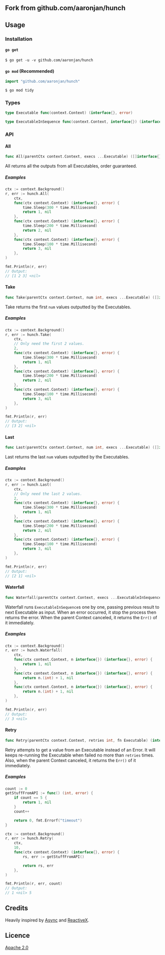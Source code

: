 
## Fork from github.com/aaronjan/hunch


## Usage

### Installation

#### `go get`

```shell
$ go get -u -v github.com/aaronjan/hunch
```

#### `go mod` (Recommended)

```go
import "github.com/aaronjan/hunch"
```

```shell
$ go mod tidy
```

### Types

```go
type Executable func(context.Context) (interface{}, error)

type ExecutableInSequence func(context.Context, interface{}) (interface{}, error)
```

### API

#### All

```go
func All(parentCtx context.Context, execs ...Executable) ([]interface{}, error) 
```

All returns all the outputs from all Executables, order guaranteed.

##### Examples

```go
ctx := context.Background()
r, err := hunch.All(
    ctx,
    func(ctx context.Context) (interface{}, error) {
        time.Sleep(300 * time.Millisecond)
        return 1, nil
    },
    func(ctx context.Context) (interface{}, error) {
        time.Sleep(200 * time.Millisecond)
        return 2, nil
    },
    func(ctx context.Context) (interface{}, error) {
        time.Sleep(100 * time.Millisecond)
        return 3, nil
    },
)

fmt.Println(r, err)
// Output:
// [1 2 3] <nil>
```

#### Take

```go
func Take(parentCtx context.Context, num int, execs ...Executable) ([]interface{}, error)
```

Take returns the first `num` values outputted by the Executables.

##### Examples

```go
ctx := context.Background()
r, err := hunch.Take(
    ctx,
    // Only need the first 2 values.
    2,
    func(ctx context.Context) (interface{}, error) {
        time.Sleep(300 * time.Millisecond)
        return 1, nil
    },
    func(ctx context.Context) (interface{}, error) {
        time.Sleep(200 * time.Millisecond)
        return 2, nil
    },
    func(ctx context.Context) (interface{}, error) {
        time.Sleep(100 * time.Millisecond)
        return 3, nil
    },
)

fmt.Println(r, err)
// Output:
// [3 2] <nil>
```

#### Last

```go
func Last(parentCtx context.Context, num int, execs ...Executable) ([]interface{}, error)
```

Last returns the last `num` values outputted by the Executables.

##### Examples

```go
ctx := context.Background()
r, err := hunch.Last(
    ctx,
    // Only need the last 2 values.
    2,
    func(ctx context.Context) (interface{}, error) {
        time.Sleep(300 * time.Millisecond)
        return 1, nil
    },
    func(ctx context.Context) (interface{}, error) {
        time.Sleep(200 * time.Millisecond)
        return 2, nil
    },
    func(ctx context.Context) (interface{}, error) {
        time.Sleep(100 * time.Millisecond)
        return 3, nil
    },
)

fmt.Println(r, err)
// Output:
// [2 1] <nil>
```

#### Waterfall

```go
func Waterfall(parentCtx context.Context, execs ...ExecutableInSequence) (interface{}, error)
```

Waterfall runs `ExecutableInSequence`s one by one, passing previous result to next Executable as input. When an error occurred, it stop the process then returns the error. When the parent Context canceled, it returns the `Err()` of it immediately.

##### Examples

```go
ctx := context.Background()
r, err := hunch.Waterfall(
    ctx,
    func(ctx context.Context, n interface{}) (interface{}, error) {
        return 1, nil
    },
    func(ctx context.Context, n interface{}) (interface{}, error) {
        return n.(int) + 1, nil
    },
    func(ctx context.Context, n interface{}) (interface{}, error) {
        return n.(int) + 1, nil
    },
)

fmt.Println(r, err)
// Output:
// 3 <nil>
```

#### Retry

```go
func Retry(parentCtx context.Context, retries int, fn Executable) (interface{}, error)
```

Retry attempts to get a value from an Executable instead of an Error. It will keeps re-running the Executable when failed no more than `retries` times. Also, when the parent Context canceled, it returns the `Err()` of it immediately.

##### Examples

```go
count := 0
getStuffFromAPI := func() (int, error) {
    if count == 5 {
        return 1, nil
    }
    count++

    return 0, fmt.Errorf("timeout")
}

ctx := context.Background()
r, err := hunch.Retry(
    ctx,
    10,
    func(ctx context.Context) (interface{}, error) {
        rs, err := getStuffFromAPI()

        return rs, err
    },
)

fmt.Println(r, err, count)
// Output:
// 1 <nil> 5
```

## Credits

Heavily inspired by [Async](https://github.com/caolan/async/) and [ReactiveX](http://reactivex.io/).

## Licence

[Apache 2.0](https://www.apache.org/licenses/LICENSE-2.0)
